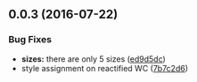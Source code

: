 <a name="0.0.3"></a>
## 0.0.3 (2016-07-22)


### Bug Fixes

* **sizes:** there are only 5 sizes ([ed9d5dc](https://bitbucket.org/atlassian/atlaskit/commits/ed9d5dc))
* style assignment on reactified WC ([7b7c2d6](https://bitbucket.org/atlassian/atlaskit/commits/7b7c2d6))



